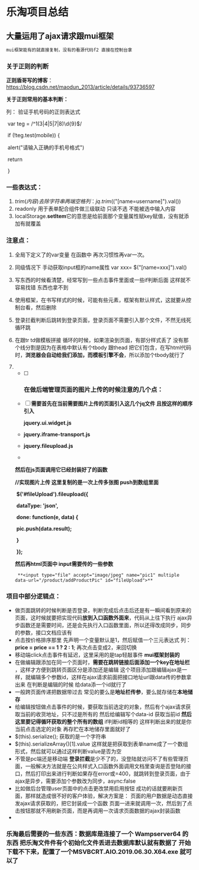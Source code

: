 # 乐淘项目总结

## 大量运用了ajax请求跟mui框架

```java
mui框架能有的就直接复制，没有的看源代码f2 直接在控制台拿
```

### **关于正则的判断**

**正则盾哥写的博客**：https://blog.csdn.net/maodun_2013/article/details/93736597

**关于正则常用的基本判断：**

列：  验证手机号码的正则表达式

​      var teg = /^1(3|4|5|7|8)\d{9}$/

​        if (!teg.test(mobile)) {

​            alert("请输入正确的手机号格式")

​            return

​        }

### 一些表达式：

1. $trim(内容)   去除字符串两端空格 列：  jq.trim($("[name=username]").val())
2. readonly  用于表单配合组件做三级联动   只读不选 不能被选中输入内容
3.  localStorage.**setItem**它的意思是给前面那个变量属性赋key赋值，没有就添加有就覆盖



### **注意点：**

1. 全局下定义了的var变量 在函数中 再次习惯性再var一次。
2. 同级情况下 手动获取input框的name属性 var xxx= $("[name=xxx]").val()
3. 写东西的时候看清楚，经常写到一些点击事件里面或一些if判断后面 这样就不容易找错 东西也拿不到
4. 使用框架，在书写样式的时候，可能有些元素，框架有默认样式，这就要从控制台看，然后删除
5. 登录拦截判断后跳转到登录页面，登录页面不需要引入那个文件，不然无线死循环跳
6. 在跟tr td做模板拼接 循环的时候，如果渲染到页面，有部分样式丢了 没有那个线分割是因为在表格中默认有个tbody  跟thead 把它们包含，在写html代码时，**浏览器会自动给我们添加，而模板引擎不会**，所以添加个tbody就行了

1. - [ ] ### **在做后端管理页面的图片上传的时候注意的几个点：**

   - [ ] **需要首先在当前需要图片上传的页面引入这几个jq文件  且按这样的顺序引入**

     **jquery.ui.widget.js**

   - **jquery.iframe-transport.js**

   - **jquery.fileupload.js**

   - 

     **然后在js页面调用它已经封装好了的函数**

      **//实现图片上传  这里复制的是一次上传多张图 push到数组里面**

     ​    **$('#fileUpload').fileupload({**

     ​        **dataType: 'json',**

     ​        **done: function(e, data) {**

     ​            **pic.push(data.result);**

     ​        **}**

     ​    **});**

     **然后再html页面中 input需要传的一些参数**

        **<input type="file" accept="image/jpeg" name="pic1" multiple data-url="/product/addProductPic" id="fileUpload">**

     

     

   

      


### 项目中部分逻辑点：

- 做页面跳转的时候判断是否登录，判断完成后点击后还是有一瞬间看到原来的页面，这时候就要把实现代码**放到入口函数外面来**，代码从上往下执行 ajax异步函数还是需要时间，还是会先执行入口函数里面，所以还得改成同步，同步的参数，接口文档应该有
- 点击按价格排序那里 先声明一个变量默认是1，然后赋值一个三元表达式 列：  **price = price == 1 ? 2 : 1**;  再次点击变成2，来回切换
- 移动端click点击事件有延迟，这里采用的是tap轻敲事件 **mui框架封装的**
- 在做编辑跟添加在同一个页面时，**需要在跳转链接后面添加一个key在地址栏** ，这样才方便到跳转页面区分是添加还是编辑  这个项目添加跟编辑ajax是一样，就编辑多个参数id，这样在ajax请求前面把接口地址url跟data传的参数拿出来   在判断是编辑的时候 给data添一个id就行了
- 一般跨页面传递把数据带过去 常见的要么是**地址栏传参**，要么就存储在**本地储存**
- 给编辑按钮做点击事件的时候，要获取当前选定的对象，然后有个ajax请求获取当前的收货地址，只不过是所有的 然后给编辑写个data-id 获取当前id    **然后这里要记得循环获取的整个所有的数组**   if判断id相等的   这样判断出来的就是你当前点击选定的对象 再存贮在本地储存里面就好了
- $(this).serialize(); 获取的是一个字符串 
- $(this).serializeArray()[1].value  这样就是把获取到表单name成了一个数组形式，然后就可以通过这样判断value是否为空
- 不管是pc端还是移动端  **登录拦截**是少不了的，没登陆就访问不了有些管理页面，一般解决方法就是在公共样式入口函数外面调用文档里查询是否登陆的接口，然后打印出来进行判断如果存在error或=400，就跳转到登录页面，由于ajax是异步，需要添加个参数改为同步，async:false
- 比如做后台管理user页面中的点击更改禁用启用按钮   成功的话就要刷新页面，那样就造成很不好的客户体验，解决方案是： 页面的用户数据是动态直接发ajax请求获取的，把它封装成一个函数 页面一进来就调用一次，然后到了点击按钮那就不用刷新页面，而是再调用一次请求页面数据的ajax封装函数
- 



### 乐淘最后需要的一些东西：数据库是连接了一个 Wampserver64 的东西  把乐淘文件件有个初始化文件丢进去数据库默认就有数据了  开始下载不下来，配置了一个MSVBCRT.AIO.2019.06.30.X64.exe  就可以了



